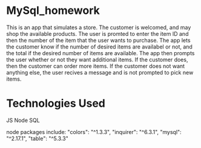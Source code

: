 # MySql_homework

This is an app that simulates a store. The customer is welcomed, and may shop the available products. The user is promted to enter the item ID and then the number of the item that the user wants to purchase. The app lets the customer know if the number of desired items are availabel or not, and the total if the desired number of items are available. The app then prompts the user whether or not they want additional items. If the customer does, then the customer can order more items. If the customer does not want anything else, the user recives a message and is not prompted to pick new items. 

# Technologies Used

JS
Node
SQL

node packages include:
"colors": "^1.3.3",
"inquirer": "^6.3.1",
"mysql": "^2.17.1",
"table": "^5.3.3"